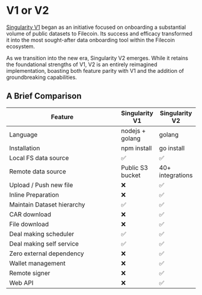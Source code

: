 # V1 or V2

[Singularity V1](https://github.com/tech-greedy/singularity) began as an initiative focused on onboarding a substantial volume of public datasets to Filecoin. Its success and efficacy transformed it into the most sought-after data onboarding tool within the Filecoin ecosystem.

As we transition into the new era, Singularity V2 emerges. While it retains the foundational strengths of V1, V2 is an entirely reimagined implementation, boasting both feature parity with V1 and the addition of groundbreaking capabilities.

## A Brief Comparison

<table><thead><tr><th width="285.3333333333333">Feature</th><th>Singularity V1</th><th>Singularity V2</th></tr></thead><tbody><tr><td>Language</td><td>nodejs + golang</td><td>golang</td></tr><tr><td>Installation</td><td>npm install</td><td>go install</td></tr><tr><td>Local FS data source</td><td><span data-gb-custom-inline data-tag="emoji" data-code="2705">✅</span></td><td><span data-gb-custom-inline data-tag="emoji" data-code="2705">✅</span></td></tr><tr><td>Remote data source</td><td>Public S3 bucket</td><td>40+ integrations</td></tr><tr><td>Upload / Push new file</td><td><span data-gb-custom-inline data-tag="emoji" data-code="274c">❌</span></td><td><span data-gb-custom-inline data-tag="emoji" data-code="2705">✅</span></td></tr><tr><td>Inline Preparation</td><td><span data-gb-custom-inline data-tag="emoji" data-code="274c">❌</span></td><td><span data-gb-custom-inline data-tag="emoji" data-code="2705">✅</span></td></tr><tr><td>Maintain Dataset hierarchy</td><td><span data-gb-custom-inline data-tag="emoji" data-code="2705">✅</span></td><td><span data-gb-custom-inline data-tag="emoji" data-code="2705">✅</span></td></tr><tr><td>CAR download</td><td><span data-gb-custom-inline data-tag="emoji" data-code="274c">❌</span></td><td><span data-gb-custom-inline data-tag="emoji" data-code="2705">✅</span></td></tr><tr><td>File download</td><td><span data-gb-custom-inline data-tag="emoji" data-code="274c">❌</span></td><td><span data-gb-custom-inline data-tag="emoji" data-code="2705">✅</span></td></tr><tr><td>Deal making scheduler</td><td><span data-gb-custom-inline data-tag="emoji" data-code="2705">✅</span></td><td><span data-gb-custom-inline data-tag="emoji" data-code="2705">✅</span></td></tr><tr><td>Deal making self service</td><td><span data-gb-custom-inline data-tag="emoji" data-code="2705">✅</span></td><td><span data-gb-custom-inline data-tag="emoji" data-code="2705">✅</span></td></tr><tr><td>Zero external dependency</td><td><span data-gb-custom-inline data-tag="emoji" data-code="274c">❌</span></td><td><span data-gb-custom-inline data-tag="emoji" data-code="2705">✅</span></td></tr><tr><td>Wallet management</td><td><span data-gb-custom-inline data-tag="emoji" data-code="274c">❌</span></td><td><span data-gb-custom-inline data-tag="emoji" data-code="2705">✅</span></td></tr><tr><td>Remote signer</td><td><span data-gb-custom-inline data-tag="emoji" data-code="274c">❌</span></td><td><span data-gb-custom-inline data-tag="emoji" data-code="2705">✅</span></td></tr><tr><td>Web API</td><td><span data-gb-custom-inline data-tag="emoji" data-code="274c">❌</span></td><td><span data-gb-custom-inline data-tag="emoji" data-code="2705">✅</span></td></tr></tbody></table>
